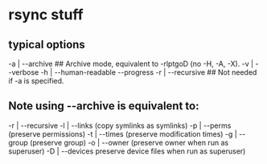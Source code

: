 # rsync stuff

## typical options
-a | --archive    ## Archive mode, equivalent to -rlptgoD (no -H, -A, -X).
-v | --verbose
-h | --human-readable
     --progress
-r | --recursive ## Not needed if -a is specified.

## Note using --archive is equivalent to:
-r | --recursive
-l | --links (copy symlinks as symlinks)
-p | --perms (preserve permissions)
-t | --times (preserve modification times)
-g | --group (preserve group)
-o | --owner (preserve owner when run as superuser)
-D | --devices preserve device files when run as superuser)

